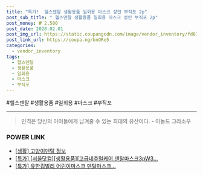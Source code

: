 ```yaml
--- 
title: "특가!  헬스덴탈 생활용품 일회용 마스크 성인 부직포 2p" 
post_sub_title: " 헬스덴탈 생활용품 일회용 마스크 성인 부직포 2p" 
post_money: ₩ 2,580 
post_date: 2020.02.01 
post_img_url: https://static.coupangcdn.com/image/vendor_inventory/fd67/ee3b63283243321549f09ce2972ebd1f213afecd64a4d7b5f32563667deb.jpg 
post_link_url: https://coupa.ng/bnORe5 
categories: 
  - vendor_inventory 
tags: 
  - 헬스덴탈 
  - 생활용품 
  - 일회용 
  - 마스크 
  - 부직포 
--- 
```

  #헬스덴탈 #생활용품 #일회용 #마스크 #부직포 
<hr> 

> 인격은 당신의 아이들에게 남겨줄 수 있는 최대의 유산이다. - 아놀드 그라소우 


### POWER LINK

* <a href="https://blog.naver.com/santokki14/221767449171" target="_blank"> [생활] 고양이덴탈 정보 </a>
* <a href="https://blog.naver.com/santokki14/221792413264" target="_blank">[특가] [서울닷컴][생활용품][고급네츄럴케어 덴탈마스크3pW3...</a>
* <a href="https://blog.naver.com/an0733/221785767380" target="_blank">[특가] 유한킴벌리 어린이마스크 덴탈마스크...</a>
